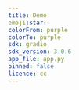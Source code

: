 ```yaml
---
title: Demo
emoji:star:
colorFrom: purple
colorTo: purple
sdk: gradio
sdk_version: 3.0.6
app_file: app.py
pinned: false
licence: cc
---
```

